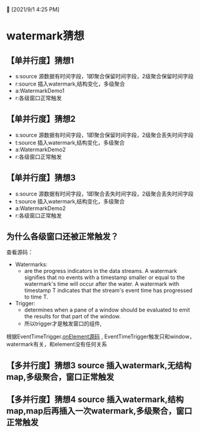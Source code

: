 📆 [2021/9/1 4:25 PM]

# watermark猜想

## 【单并行度】猜想1

- s:source 源数据有时间字段，1即聚合保留时间字段，2级聚合保留时间字段
- r:source 插入watermark,结构变化，多级聚合
- a:WatermarkDemo1
- r:各级窗口正常触发

## 【单并行度】猜想2

- s:source 源数据有时间字段，1即聚合保留时间字段，2级聚合丢失时间字段
- t:source 插入watermark,结构变化，多级聚合
- a:WatermarkDemo2
- r:各级窗口正常触发

## 【单并行度】猜想3

- s:source 源数据有时间字段，1即聚合丢失时间字段，2级聚合丢失时间字段
- t:source 插入watermark,结构变化，多级聚合
- a:WatermarkDemo2
- r:各级窗口正常触发

## 为什么各级窗口还被正常触发？

查看源码：

- Watermarks:
    - are the progress indicators in the data streams. A watermark signifies that no events with a timestamp smaller or equal to the watermark's time will occur after the water. A
      watermark with timestamp T indicates that the stream's event time has progressed to time T.
- Trigger:
    - determines when a pane of a window should be evaluated to emit the results for that part of the window.
    - 所以trigger才是触发窗口的组件,

根据EventTimeTrigger.[onElement源码](https://github.com/apache/flink/blob/master/flink-streaming-java/src/main/java/org/apache/flink/streaming/api/windowing/triggers/EventTimeTrigger.java#L37-L47)
, EventTimeTrigger触发只和window， watermark有关，和element没有任何关系

## 【多并行度】猜想3 source 插入watermark,无结构map,多级聚合，窗口正常触发

## 【多并行度】猜想4 source 插入watermark,结构map,map后再插入一次watermark,多级聚合，窗口正常触发

